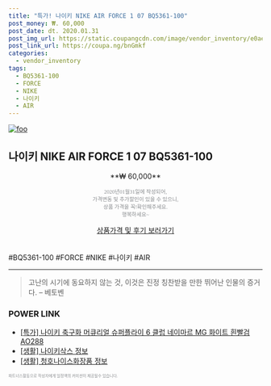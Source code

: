 ```yaml
--- 
title: "특가! 나이키 NIKE AIR FORCE 1 07 BQ5361-100" 
post_money: ₩. 60,000 
post_date: dt. 2020.01.31 
post_img_url: https://static.coupangcdn.com/image/vendor_inventory/e0ae/9fbadef2e93ac84db450cd1ee69394363a3637f03a5fd5a0dd773dc95d01.jpg 
post_link_url: https://coupa.ng/bnGmkf 
categories: 
  - vendor_inventory 
tags: 
  - BQ5361-100 
  - FORCE 
  - NIKE 
  - 나이키 
  - AIR 
--- 
```

[![foo](https://static.coupangcdn.com/image/vendor_inventory/e0ae/9fbadef2e93ac84db450cd1ee69394363a3637f03a5fd5a0dd773dc95d01.jpg)](https://coupa.ng/bnGmkf) 

## 나이키 NIKE AIR FORCE 1 07 BQ5361-100 
<p style="text-align: center;">**₩ 60,000**</p> 
<p style="text-align: center;"><span style="color: #898c8f; font-family: Georgia,Times,serif; font-size: 0.75em;">2020년01월31일에 작성되어, <br>가격변동 및 추가할인이 있을 수 있으니,<br> 상품 가격을 꼭!확인해주세요.<br>행복하세요~</span> 
</p>	 
<div markdown="0" style="text-align: center;"><a href="https://coupa.ng/bnGmkf" class="btn btn--success">상품가격 및 후기 보러가기</a></div> 
<br><br> 
  #BQ5361-100 #FORCE #NIKE #나이키 #AIR 
<hr> 

> 고난의 시기에 동요하지 않는 것, 이것은 진정 칭찬받을 만한 뛰어난 인물의 증거다. – 베토벤 


### POWER LINK

* <a href="https://blog.naver.com/sakai111/221788038979" target="_blank">[특가] 나이키 축구화 머큐리얼 슈퍼플라이 6 클럽 네이마르 MG 화이트 흰빨검 AO288</a>
* <a href="https://blog.naver.com/fash111/221767795909" target="_blank"> [생활] 나이키삭스 정보 </a>
* <a href="https://blog.naver.com/fash111/221768775086" target="_blank"> [생활] 청호나이스화장품 정보 </a>

<span style="color: #898c8f; font-family: Georgia,Times,serif; font-size: 0.55em;">파트너스활동으로 작성자에게 일정액의 커미션이 제공될수 있습니다.</span> 
